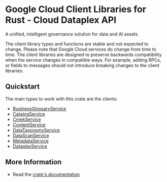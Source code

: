 # Google Cloud Client Libraries for Rust - Cloud Dataplex API

<!-- Code generated by sidekick. DO NOT EDIT. -->


A unified, intelligent governance solution for data and AI assets.

The client library types and functions are stable and not expected to change.
Please note that Google Cloud services do change from time to time. The client
libraries are designed to preserve backwards compatibility when the service
changes in compatible ways. For example, adding RPCs, or fields to messages
should not introduce breaking changes to the client libraries.

## Quickstart

The main types to work with this crate are the clients:

- [BusinessGlossaryService]
- [CatalogService]
- [CmekService]
- [ContentService]
- [DataTaxonomyService]
- [DataScanService]
- [MetadataService]
- [DataplexService]

## More Information

- Read the [crate's documentation](https://docs.rs/google-cloud-dataplex-v1/latest/google-cloud-dataplex-v1)

[BusinessGlossaryService]: https://docs.rs/google-cloud-dataplex-v1/latest/google_cloud_dataplex_v1/client/struct.BusinessGlossaryService.html
[CatalogService]: https://docs.rs/google-cloud-dataplex-v1/latest/google_cloud_dataplex_v1/client/struct.CatalogService.html
[CmekService]: https://docs.rs/google-cloud-dataplex-v1/latest/google_cloud_dataplex_v1/client/struct.CmekService.html
[ContentService]: https://docs.rs/google-cloud-dataplex-v1/latest/google_cloud_dataplex_v1/client/struct.ContentService.html
[DataTaxonomyService]: https://docs.rs/google-cloud-dataplex-v1/latest/google_cloud_dataplex_v1/client/struct.DataTaxonomyService.html
[DataScanService]: https://docs.rs/google-cloud-dataplex-v1/latest/google_cloud_dataplex_v1/client/struct.DataScanService.html
[MetadataService]: https://docs.rs/google-cloud-dataplex-v1/latest/google_cloud_dataplex_v1/client/struct.MetadataService.html
[DataplexService]: https://docs.rs/google-cloud-dataplex-v1/latest/google_cloud_dataplex_v1/client/struct.DataplexService.html

